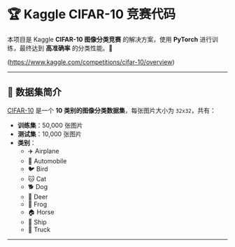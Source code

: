 # 🏆 Kaggle CIFAR-10 竞赛代码

本项目是 Kaggle **CIFAR-10 图像分类竞赛** 的解决方案，使用 **PyTorch** 进行训练，最终达到 **高准确率** 的分类性能。🚀

(https://www.kaggle.com/competitions/cifar-10/overview)

---

## 📂 数据集简介
[CIFAR-10](https://www.cs.toronto.edu/~kriz/cifar.html) 是一个 **10 类别的图像分类数据集**，每张图片大小为 `32x32`，共有：
- **训练集**：50,000 张图片
- **测试集**：10,000 张图片
- **类别**：
  - ✈️ Airplane
  - 🚗 Automobile
  - 🐦 Bird
  - 🐱 Cat
  - 🐕 Dog
  - 🦌 Deer
  - 🐸 Frog
  - 🏠 Horse
  - 🚢 Ship
  - 🚚 Truck

---
